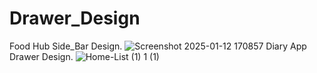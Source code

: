 # Drawer_Design
Food Hub Side_Bar Design.
![Screenshot 2025-01-12 170857](https://github.com/user-attachments/assets/b4021e5e-0556-4c55-b64f-d57511b3998e)
Diary App Drawer Design.
![Home-List (1) 1 (1)](https://github.com/user-attachments/assets/07483770-8586-435d-8f11-aab2482e2e4f)
